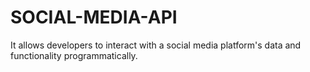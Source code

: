 # SOCIAL-MEDIA-API
It allows developers to interact with a social media platform's data and functionality programmatically.
